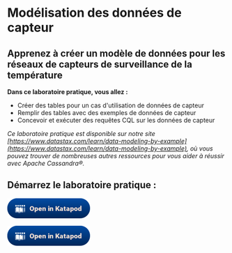 # Modélisation des données de capteur

## Apprenez à créer un modèle de données pour les réseaux de capteurs de surveillance de la température

**Dans ce laboratoire pratique, vous allez :**
* Créer des tables pour un cas d'utilisation de données de capteur
* Remplir des tables avec des exemples de données de capteur
* Concevoir et exécuter des requêtes CQL sur les données de capteur

_Ce laboratoire pratique est disponible sur notre site [https://www.datastax.com/learn/data-modeling-by-example](https://www.datastax.com/learn/data-modeling-by-example), où vous pouvez trouver de nombreuses autres ressources pour vous aider à réussir avec Apache Cassandra®._

## Démarrez le laboratoire pratique :


[![Open in KataPod](https://github.com/DataStax-Academy/katapod-shared-assets/blob/main/images/open-in-katapod.png)](https://gitpod.io/#https://github.com/DataStax-Academy/data-modeling-sensor-data/)

[![Open in KataPod](https://github.com/DataStax-Academy/katapod-shared-assets/blob/main/images/open-in-katapod.png)](https://gitpod.io/#https://github.com/crystalloide/data-modeling-sensor-data)
